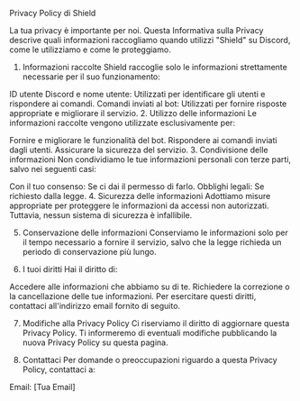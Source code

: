Privacy Policy di Shield

La tua privacy è importante per noi. Questa Informativa sulla Privacy descrive quali informazioni raccogliamo quando utilizzi "Shield" su Discord, come le utilizziamo e come le proteggiamo.

1. Informazioni raccolte
Shield raccoglie solo le informazioni strettamente necessarie per il suo funzionamento:

ID utente Discord e nome utente: Utilizzati per identificare gli utenti e rispondere ai comandi.
Comandi inviati al bot: Utilizzati per fornire risposte appropriate e migliorare il servizio.
2. Utilizzo delle informazioni
Le informazioni raccolte vengono utilizzate esclusivamente per:

Fornire e migliorare le funzionalità del bot.
Rispondere ai comandi inviati dagli utenti.
Assicurare la sicurezza del servizio.
3. Condivisione delle informazioni
Non condividiamo le tue informazioni personali con terze parti, salvo nei seguenti casi:

Con il tuo consenso: Se ci dai il permesso di farlo.
Obblighi legali: Se richiesto dalla legge.
4. Sicurezza delle informazioni
Adottiamo misure appropriate per proteggere le informazioni da accessi non autorizzati. Tuttavia, nessun sistema di sicurezza è infallibile.

5. Conservazione delle informazioni
Conserviamo le informazioni solo per il tempo necessario a fornire il servizio, salvo che la legge richieda un periodo di conservazione più lungo.

6. I tuoi diritti
Hai il diritto di:

Accedere alle informazioni che abbiamo su di te.
Richiedere la correzione o la cancellazione delle tue informazioni.
Per esercitare questi diritti, contattaci all'indirizzo email fornito di seguito.

7. Modifiche alla Privacy Policy
Ci riserviamo il diritto di aggiornare questa Privacy Policy. Ti informeremo di eventuali modifiche pubblicando la nuova Privacy Policy su questa pagina.

8. Contattaci
Per domande o preoccupazioni riguardo a questa Privacy Policy, contattaci a:

Email: [Tua Email]

